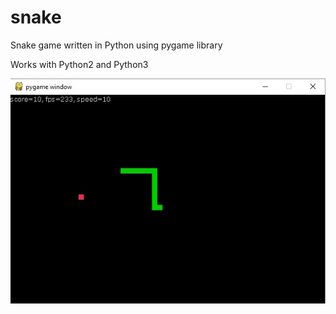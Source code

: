 # snake
Snake game written in Python using pygame library

Works with Python2 and Python3

![Alt text](screenshot.jpg?raw=true "Snake game screenshot")

